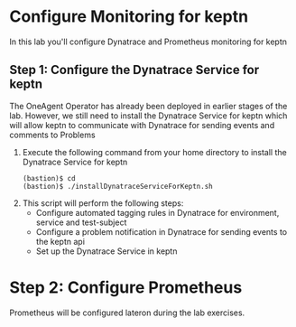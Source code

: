 # Configure Monitoring for keptn

In this lab you'll configure Dynatrace and Prometheus monitoring for keptn

## Step 1: Configure the Dynatrace Service for keptn
The OneAgent Operator has already been deployed in earlier stages of the lab. However, we still need to install the Dynatrace Service for keptn which will allow keptn to communicate with Dynatrace for sending events and comments to Problems
1. Execute the following command from your home directory to install the Dynatrace Service for keptn
    ```
    (bastion)$ cd
    (bastion)$ ./installDynatraceServiceForKeptn.sh
    ```
1. This script will perform the following steps:
    - Configure automated tagging rules in Dynatrace for environment, service and test-subject
    - Configure a problem notification in Dynatrace for sending events to the keptn api
    - Set up the Dynatrace Service in keptn


# Step 2: Configure Prometheus
Prometheus will be configured lateron during the lab exercises.
